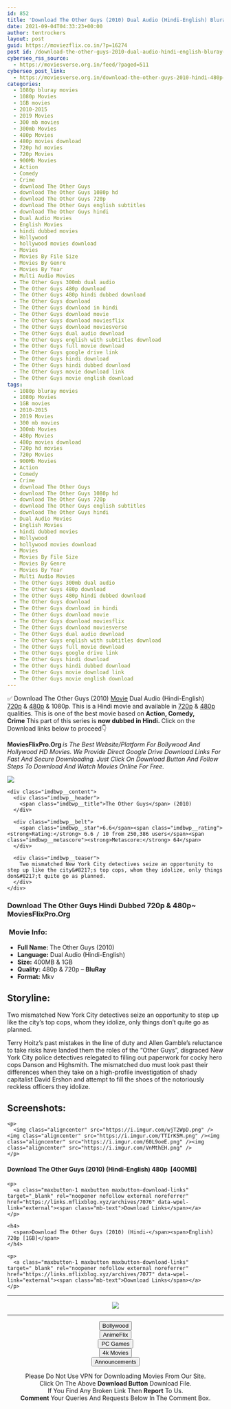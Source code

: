 ```yaml
---
id: 852
title: 'Download The Other Guys (2010) Dual Audio (Hindi-English) Bluray 480p [400MB] || 720p [1GB]'
date: 2021-09-04T04:33:23+00:00
author: tentrockers
layout: post
guid: https://moviezflix.co.in/?p=16274
post id: /download-the-other-guys-2010-dual-audio-hindi-english-bluray-480p-400mb-720p-1gb/
cyberseo_rss_source:
  - https://moviesverse.org.in/feed/?paged=511
cyberseo_post_link:
  - https://moviesverse.org.in/download-the-other-guys-2010-hindi-480p-720p/
categories:
  - 1080p bluray movies
  - 1080p Movies
  - 1GB movies
  - 2010-2015
  - 2019 Movies
  - 300 mb movies
  - 300mb Movies
  - 480p Movies
  - 480p movies download
  - 720p hd movies
  - 720p Movies
  - 900Mb Movies
  - Action
  - Comedy
  - Crime
  - download The Other Guys
  - download The Other Guys 1080p hd
  - download The Other Guys 720p
  - download The Other Guys english subtitles
  - download The Other Guys hindi
  - Dual Audio Movies
  - English Movies
  - hindi dubbed movies
  - Hollywood
  - hollywood movies download
  - Movies
  - Movies By File Size
  - Movies By Genre
  - Movies By Year
  - Multi Audio Movies
  - The Other Guys 300mb dual audio
  - The Other Guys 480p download
  - The Other Guys 480p hindi dubbed download
  - The Other Guys download
  - The Other Guys download in hindi
  - The Other Guys download movie
  - The Other Guys download moviesflix
  - The Other Guys download moviesverse
  - The Other Guys dual audio download
  - The Other Guys english with subtitles download
  - The Other Guys full movie download
  - The Other Guys google drive link
  - The Other Guys hindi download
  - The Other Guys hindi dubbed download
  - The Other Guys movie download link
  - The Other Guys movie english download
tags:
  - 1080p bluray movies
  - 1080p Movies
  - 1GB movies
  - 2010-2015
  - 2019 Movies
  - 300 mb movies
  - 300mb Movies
  - 480p Movies
  - 480p movies download
  - 720p hd movies
  - 720p Movies
  - 900Mb Movies
  - Action
  - Comedy
  - Crime
  - download The Other Guys
  - download The Other Guys 1080p hd
  - download The Other Guys 720p
  - download The Other Guys english subtitles
  - download The Other Guys hindi
  - Dual Audio Movies
  - English Movies
  - hindi dubbed movies
  - Hollywood
  - hollywood movies download
  - Movies
  - Movies By File Size
  - Movies By Genre
  - Movies By Year
  - Multi Audio Movies
  - The Other Guys 300mb dual audio
  - The Other Guys 480p download
  - The Other Guys 480p hindi dubbed download
  - The Other Guys download
  - The Other Guys download in hindi
  - The Other Guys download movie
  - The Other Guys download moviesflix
  - The Other Guys download moviesverse
  - The Other Guys dual audio download
  - The Other Guys english with subtitles download
  - The Other Guys full movie download
  - The Other Guys google drive link
  - The Other Guys hindi download
  - The Other Guys hindi dubbed download
  - The Other Guys movie download link
  - The Other Guys movie english download
---
```

<div class="thecontent clearfix">
  <p>
    ✅ Download The Other Guys (2010) <a href="https://moviesverse.org.in/category/movies/" data-wpel-link="internal">Movie</a> Dual Audio (Hindi-English) <a href="https://moviesverse.org.in/720p-movies/" data-wpel-link="internal">720p</a>&nbsp;&&nbsp;<a href="https://moviesverse.org.in/480p-movies/" data-wpel-link="internal">480p</a> & 1080p. This is a Hindi movie and available in <a href="https://moviesverse.org.in/720p-movies/" data-wpel-link="internal">720p</a>&nbsp;&&nbsp;<a href="https://moviesverse.org.in/480p-movies/" data-wpel-link="internal">480p</a> qualities. This is one of the best movie based on <strong>Action, Comedy, Crime</strong>&nbsp;This part of this series is <strong>now dubbed in <span>Hindi.&nbsp;</span></strong><span>Click on the Download links below to proceed👇</span>
  </p>
  
  <p>
    <strong><span>MoviesFlixPro.Org&nbsp;</span></strong><em>is The Best Website/Platform For Bollywood And Hollywood HD Movies. We Provide Direct Google Drive Download Links For Fast And Secure Downloading. Just Click On Download Button And Follow Steps To&nbsp;Download And Watch Movies Online For Free.</em>
  </p>
  
  <div class="imdbwp imdbwp--movie dark">
    <div class="imdbwp__thumb">
      <a class="imdbwp__link" target="_blank" title="The Other Guys" href="https://www.imdb.com/title/tt1386588/" rel="nofollow external noopener noreferrer" data-wpel-link="external"><img class="imdbwp__img" src="https://m.media-amazon.com/images/M/MV5BMDlhZDQ5NDUtNDcwMi00MTQ5LTk1Y2UtYjNmMjgzNzNhNzU3XkEyXkFqcGdeQXVyODE5NzE3OTE@._V1_SX300.jpg" /></a>
    </div>
    
    <div class="imdbwp__content">
      <div class="imdbwp__header">
        <span class="imdbwp__title">The Other Guys</span> (2010)
      </div>
      
      <div class="imdbwp__belt">
        <span class="imdbwp__star">6.6</span><span class="imdbwp__rating"><strong>Rating:</strong> 6.6 / 10 from 250,386 users</span><span class="imdbwp__metascore"><strong>Metascore:</strong> 64</span>
      </div>
      
      <div class="imdbwp__teaser">
        Two mismatched New York City detectives seize an opportunity to step up like the city&#8217;s top cops, whom they idolize, only things don&#8217;t quite go as planned.
      </div>
    </div>
  </div>
  
  <h3>
    <span>Download The Other Guys Hindi Dubbed 720p & 480p~ MoviesFlixPro.Org</span>
  </h3>
  
  <h3>
    <span>&nbsp;Movie Info:&nbsp;</span>
  </h3>
  
  <ul>
    <li>
      <strong>Full Name: </strong>The Other Guys (2010)
    </li>
    <li>
      <strong>Language:</strong> Dual Audio (Hindi-English)
    </li>
    <li>
      <strong>Size:</strong> 400MB & 1GB
    </li>
    <li>
      <strong>Quality:</strong> 480p & 720p – <span><strong>BluRay</strong></span>
    </li>
    <li>
      <strong>Format:</strong>&nbsp;Mkv
    </li>
  </ul>
  
  <h2>
    <span>Storyline:</span>
  </h2>
  
  <p>
    Two mismatched New York City detectives seize an opportunity to step up like the city’s top cops, whom they idolize, only things don’t quite go as planned.
  </p>
  
  <div>
    Terry Hoitz’s past mistakes in the line of duty and Allen Gamble’s reluctance to take risks have landed them the roles of the “Other Guys”, disgraced New York City police detectives relegated to filling out paperwork for cocky hero cops Danson and Highsmith. The mismatched duo must look past their differences when they take on a high-profile investigation of shady capitalist David Ershon and attempt to fill the shoes of the notoriously reckless officers they idolize.
  </div>
  
  <div class="summary_text">
    <h2>
      <span>Screenshots:</span>
    </h2>
    
    <p>
      <img class="aligncenter" src="https://i.imgur.com/wjT2WpD.png" /><img class="aligncenter" src="https://i.imgur.com/TTIrK5M.png" /><img class="aligncenter" src="https://i.imgur.com/60L9oeE.png" /><img class="aligncenter" src="https://i.imgur.com/VnMthEH.png" />
    </p>
  </div>
  
  <div class="inline canwrap">
    <h4>
      <span>Download The Other Guys (2010) (Hindi-English) </span><span>480p&nbsp; [400MB]</span>
    </h4>
    
    <p>
      <a class="maxbutton-1 maxbutton maxbutton-download-links" target="_blank" rel="noopener nofollow external noreferrer" href="https://links.mflixblog.xyz/archives/7076" data-wpel-link="external"><span class="mb-text">Download Links</span></a>
    </p>
    
    <h4>
      <span>Download The Other Guys (2010) (Hindi-</span><span>English) 720p [1GB]</span>
    </h4>
    
    <p>
      <a class="maxbutton-1 maxbutton maxbutton-download-links" target="_blank" rel="noopener nofollow external noreferrer" href="https://links.mflixblog.xyz/archives/7077" data-wpel-link="external"><span class="mb-text">Download Links</span></a>
    </p>
  </div>
</div>

<center>
  </p> 
  
  <hr />
  
  <p>
    <a href="http://gdrivepro.xyz/join.php" data-wpel-link="external" target="_blank" rel="nofollow external noopener noreferrer"><img src="https://i.imgur.com/FhMdWdW.png" /></a>
  </p>
  
  <hr />
  
  <p>
    <a href="https://dogemovies.xyz" target="_blank" data-wpel-link="external" rel="nofollow external noopener noreferrer"><button class="button button5">Bollywood</button></a><br /> <a href="https://animeflix.in" target="_blank" data-wpel-link="external" rel="nofollow external noopener noreferrer"><button class="button button5">AnimeFlix</button></a><br /> <a href="https://gamesflix.net/" target="_blank" data-wpel-link="external" rel="nofollow external noopener noreferrer"><button class="button button5">PC Games</button></a><br /> <a href="https://uhdmovies.in" target="_blank" data-wpel-link="external" rel="nofollow external noopener noreferrer"><button class="button button5">4k Movies</button></a><br /> <a href="https://moviesverse.org.in/announcements/" target="_blank" data-wpel-link="internal" rel="noopener"><button class="button button5">Announcements</button></a>
  </p>
  
  <div class="alert alert-danger">
    Please Do Not Use VPN for Downloading Movies From Our Site.
  </div>
  
  <div class="alert alert-success">
    Click On The Above <strong>Download Button</strong> Download File.
  </div>
  
  <div class="alert alert-warning">
    If You Find Any Broken Link Then <strong>Report</strong> To Us.
  </div>
  
  <div class="alert alert-info">
    <strong>Comment</strong> Your Queries And Requests Below In The Comment Box.
  </div>
  
  <p>
    </center>
  </p>